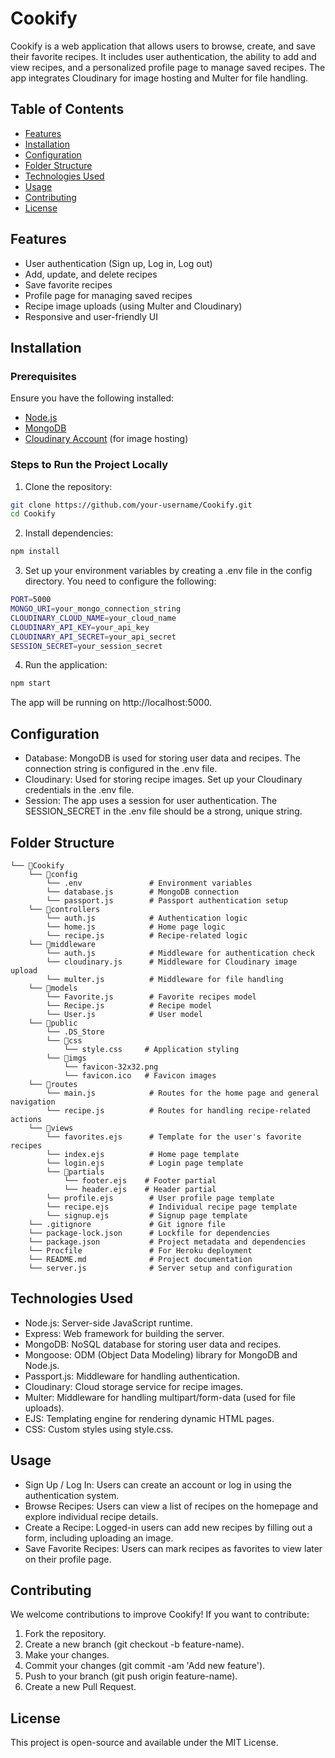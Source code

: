 # Cookify

Cookify is a web application that allows users to browse, create, and save their favorite recipes. It includes user authentication, the ability to add and view recipes, and a personalized profile page to manage saved recipes. The app integrates Cloudinary for image hosting and Multer for file handling.

## Table of Contents

- [Features](#features)
- [Installation](#installation)
- [Configuration](#configuration)
- [Folder Structure](#folder-structure)
- [Technologies Used](#technologies-used)
- [Usage](#usage)
- [Contributing](#contributing)
- [License](#license)

## Features

- User authentication (Sign up, Log in, Log out)
- Add, update, and delete recipes
- Save favorite recipes
- Profile page for managing saved recipes
- Recipe image uploads (using Multer and Cloudinary)
- Responsive and user-friendly UI

## Installation

### Prerequisites

Ensure you have the following installed:

- [Node.js](https://nodejs.org/)
- [MongoDB](https://www.mongodb.com/)
- [Cloudinary Account](https://cloudinary.com/) (for image hosting)

### Steps to Run the Project Locally

1. Clone the repository:

```bash
git clone https://github.com/your-username/Cookify.git
cd Cookify
```

2. Install dependencies:

```bash
npm install
```

3. Set up your environment variables by creating a .env file in the config directory. You need to configure the following:

```bash
PORT=5000
MONGO_URI=your_mongo_connection_string
CLOUDINARY_CLOUD_NAME=your_cloud_name
CLOUDINARY_API_KEY=your_api_key
CLOUDINARY_API_SECRET=your_api_secret
SESSION_SECRET=your_session_secret
```

4. Run the application:

```bash
npm start
```

The app will be running on http://localhost:5000.

## Configuration

- Database: MongoDB is used for storing user data and recipes. The connection string is configured in the .env file.
- Cloudinary: Used for storing recipe images. Set up your Cloudinary credentials in the .env file.
- Session: The app uses a session for user authentication. The SESSION_SECRET in the .env file should be a strong, unique string.

## Folder Structure

```
└── 📁Cookify
    └── 📁config
        └── .env               # Environment variables
        └── database.js        # MongoDB connection
        └── passport.js        # Passport authentication setup
    └── 📁controllers
        └── auth.js            # Authentication logic
        └── home.js            # Home page logic
        └── recipe.js          # Recipe-related logic
    └── 📁middleware
        └── auth.js            # Middleware for authentication check
        └── cloudinary.js      # Middleware for Cloudinary image upload
        └── multer.js          # Middleware for file handling
    └── 📁models
        └── Favorite.js        # Favorite recipes model
        └── Recipe.js          # Recipe model
        └── User.js            # User model
    └── 📁public
        └── .DS_Store
        └── 📁css
            └── style.css     # Application styling
        └── 📁imgs
            └── favicon-32x32.png
            └── favicon.ico   # Favicon images
    └── 📁routes
        └── main.js            # Routes for the home page and general navigation
        └── recipe.js          # Routes for handling recipe-related actions
    └── 📁views
        └── favorites.ejs      # Template for the user's favorite recipes
        └── index.ejs          # Home page template
        └── login.ejs          # Login page template
        └── 📁partials
            └── footer.ejs    # Footer partial
            └── header.ejs    # Header partial
        └── profile.ejs        # User profile page template
        └── recipe.ejs         # Individual recipe page template
        └── signup.ejs         # Signup page template
    └── .gitignore             # Git ignore file
    └── package-lock.json      # Lockfile for dependencies
    └── package.json           # Project metadata and dependencies
    └── Procfile               # For Heroku deployment
    └── README.md              # Project documentation
    └── server.js              # Server setup and configuration

```

## Technologies Used

- Node.js: Server-side JavaScript runtime.
- Express: Web framework for building the server.
- MongoDB: NoSQL database for storing user data and recipes.
- Mongoose: ODM (Object Data Modeling) library for MongoDB and Node.js.
- Passport.js: Middleware for handling authentication.
- Cloudinary: Cloud storage service for recipe images.
- Multer: Middleware for handling multipart/form-data (used for file uploads).
- EJS: Templating engine for rendering dynamic HTML pages.
- CSS: Custom styles using style.css.

## Usage

- Sign Up / Log In: Users can create an account or log in using the authentication system.
- Browse Recipes: Users can view a list of recipes on the homepage and explore individual recipe details.
- Create a Recipe: Logged-in users can add new recipes by filling out a form, including uploading an image.
- Save Favorite Recipes: Users can mark recipes as favorites to view later on their profile page.

## Contributing

We welcome contributions to improve Cookify! If you want to contribute:

1. Fork the repository.
2. Create a new branch (git checkout -b feature-name).
3. Make your changes.
4. Commit your changes (git commit -am 'Add new feature').
5. Push to your branch (git push origin feature-name).
6. Create a new Pull Request.

## License

This project is open-source and available under the MIT License.
